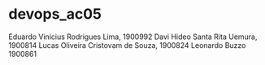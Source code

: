 # devops_ac05

Eduardo Vinicius Rodrigues Lima, 1900992
Davi Hideo Santa Rita Uemura, 1900814
Lucas Oliveira Cristovam de Souza, 1900824 
Leonardo Buzzo 1900861

